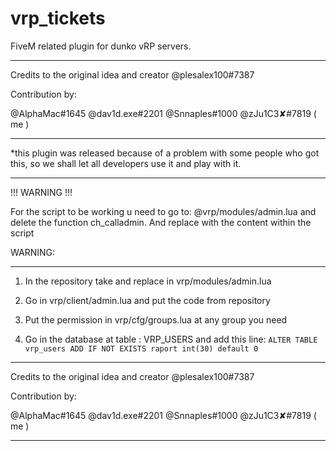 # vrp_tickets
FiveM related plugin for dunko vRP servers. 

----------------------------------------------

Credits to the original idea and creator @plesalex100#7387

Contribution by: 

  @AlphaMac#1645
  @dav1d.exe#2201
  @Snnaples#1000
  @zJu1C3✘#7819 ( me )
  
----------------------------------------------
  
*this plugin was released because of a problem with some people who got this, so we shall let all developers use it and play with it.

----------------------------------------------

!!! WARNING !!!

For the script to be working u need to go to: @vrp/modules/admin.lua and delete the function ch_calladmin. 
And replace with the content within the script

WARNING: 

----------------------------------------------

1. In the repository take and replace in vrp/modules/admin.lua
2. Go in vrp/client/admin.lua and put the code from repository
3. Put the permission in vrp/cfg/groups.lua at any group you need

4. Go in the database at table : VRP_USERS and add this line:
```ALTER TABLE vrp_users ADD IF NOT EXISTS raport int(30) default 0```

----------------------------------------------

Credits to the original idea and creator @plesalex100#7387

Contribution by: 

  @AlphaMac#1645
  @dav1d.exe#2201
  @Snnaples#1000
  @zJu1C3✘#7819 ( me )

----------------------------------------------
